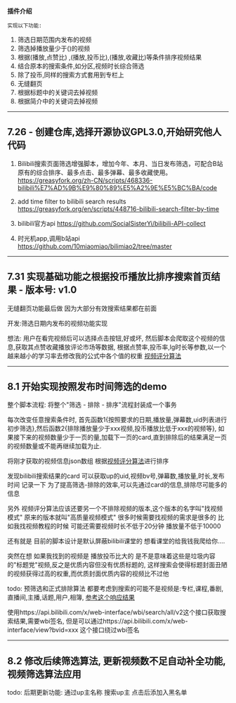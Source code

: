**插件介绍**

    实现以下功能:
1. 筛选日期范围内发布的视频
2. 筛选掉播放量少于()的视频
3. 根据(播放,点赞比) ,(播放,投币比),(播放,收藏比)等条件排序视频结果 
4. 结合原本的搜索条件,如分区,视频时长综合筛选 
5. 除了投币,同样的搜索方式套用到专栏上
6. 无缝翻页
7. 根据标题中的关键词去掉视频
8. 根据简介中的关键词去掉视频
---
## 7.26 - 创建仓库,选择开源协议GPL3.0,开始研究他人代码
1. Bilibili搜索页面筛选增强脚本，增加今年、本月、当日发布筛选，可配合B站原有的综合排序、最多点击、最多弹幕、最多收藏使用。
https://greasyfork.org/zh-CN/scripts/468336-bilibili%E7%AD%9B%E9%80%89%E5%A2%9E%E5%BC%BA/code 


2. add time filter to bilibili search results
https://greasyfork.org/en/scripts/448716-bilibili-search-filter-by-time


3. bilibili官方api
https://github.com/SocialSisterYi/bilibili-API-collect


4. 时光机app,调用b站api
https://github.com/10miaomiao/bilimiao2/tree/master

---
## 7.31 实现基础功能之**根据投币播放比排序搜索首页结果** - 版本号: v1.0

无缝翻页功能最后做 因为大部分有效搜索结果都在前面

开发:筛选日期内发布的视频功能实现

想法: 用户在看完视频后可以选择点击按钮,好或坏, 
然后脚本会爬取这个视频的信息,获取其点赞收藏播放评论市场等数据,
根据点赞率,投币率,lg时长等参数,以一个越来越小的学习率去修改我的公式中各个值的权重
[视频评分算法](https://github.com/Qonstantine/TemperMonkeyPlugin-BilibiliSearchEnhancement/blob/805/bilibili%E7%AD%9B%E9%80%89%E5%A2%9E%E5%BC%BA%E8%84%9A%E6%9C%AC/%E8%A7%86%E9%A2%91%E8%AF%84%E5%88%86%E7%AE%97%E6%B3%95.md)

---
## 8.1 开始实现按照发布时间筛选的demo

整个脚本流程: 将整个"筛选 - 排除 - 排序"流程封装成一个事务

每次改变任意搜索条件时, 首先函数1{按照要求的日期,播放量,弹幕数,uid列表进行初步筛选},然后函数2{排除播放量少于xxx视频,投币播放比低于xxx的视频等}, 
如果接下来的视频数量少于一页的量,加载下一页的card,直到排除后的结果满足一页的视频数量或不能再继续加载为止.

将刚才获取的视频信息json数组 根据[视频评分算法](https://github.com/Qonstantine/TemperMonkeyPlugin-BilibiliSearchEnhancement/blob/805/bilibili%E7%AD%9B%E9%80%89%E5%A2%9E%E5%BC%BA%E8%84%9A%E6%9C%AC/%E8%A7%86%E9%A2%91%E8%AF%84%E5%88%86%E7%AE%97%E6%B3%95.md)进行排序

发现bilibili搜索结果的card 可以获取up的uid,视频bv号,弹幕数,播放量,时长,发布时间 记录一下
为了提高筛选-排除的效率,可以先通过card的信息,排除尽可能多的信息

另外 视频评分算法应该还要另一个不排除视频的版本,这个版本的名字叫"找视频模式" 原来的版本就叫"高质量视频模式"
很多时候需要找视频的需求是很多的 比如我找视频教程的时候 可能还需要视频时长不低于20分钟 播放量不低于10000

还有就是 目前的脚本设计是默认屏蔽bilibili课堂的 想看课堂的给我钱我爬给你....


突然在想 如果我找到的视频是 播放投币比大的 是不是意味着这些是垃圾内容的"标题党"视频,反之是优质内容但没有优质标题的,
这样搜索会使得标题封面丑陋的视频获得过高的权重,而优质封面优质内容的视频比不过他

todo: 预筛选和正式排除算法 都要考虑到搜索的可能不是视频是:专栏,课程,番剧,直播间,主播,话题,用户,相簿,
[参考这个响应结果](https://github.com/SocialSisterYi/bilibili-API-collect/blob/master/docs/search/search_response.md)

使用https://api.bilibili.com/x/web-interface/wbi/search/all/v2这个接口获取搜索结果,需要wbi签名,
但是可以通过https://api.bilibili.com/x/web-interface/view?bvid=xxx  这个接口绕过wbi签名


---
## 8.2 修改后续筛选算法, 更新视频数不足自动补全功能, 视频筛选算法应用
todo:
后期更新功能: 通过up主名称 搜索up主 点击后添加入黑名单
